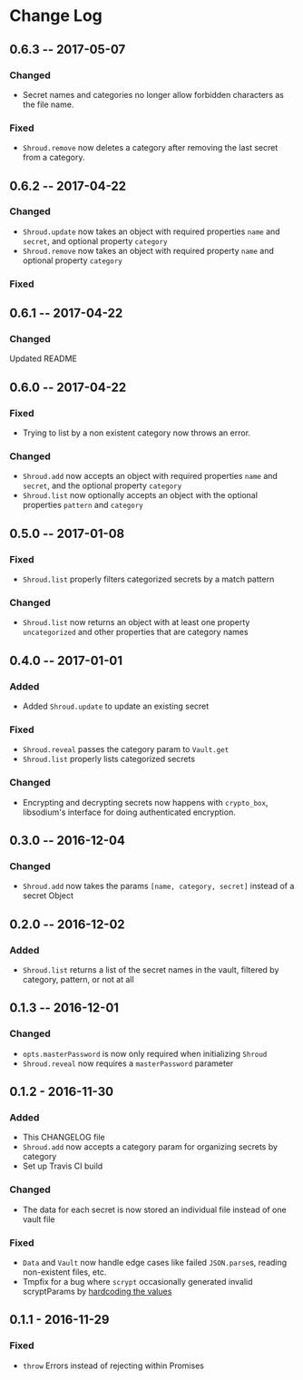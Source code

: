 # Change Log
## 0.6.3 -- 2017-05-07

### Changed

* Secret names and categories no longer allow forbidden characters as the
  file name.

### Fixed
* `Shroud.remove` now deletes a category after removing the last secret from
  a category.

## 0.6.2 -- 2017-04-22

### Changed

* `Shroud.update` now takes an object with required properties `name` and
  `secret`, and optional property `category`
* `Shroud.remove` now takes an object with required property `name` and optional
  property `category`

### Fixed

## 0.6.1 -- 2017-04-22

### Changed

Updated README

## 0.6.0 -- 2017-04-22

### Fixed

* Trying to list by a non existent category now throws an error.

### Changed

* `Shroud.add` now accepts an object with required properties `name` and
  `secret`, and the optional property `category`
* `Shroud.list` now optionally accepts an object with the optional
  properties `pattern` and `category`

## 0.5.0 -- 2017-01-08

### Fixed

* `Shroud.list` properly filters categorized secrets by a match pattern

### Changed

* `Shroud.list` now returns an object with at least one property `uncategorized`
  and other properties that are category names

## 0.4.0 -- 2017-01-01

### Added

* Added `Shroud.update` to update an existing secret

### Fixed

* `Shroud.reveal` passes the category param to `Vault.get`
* `Shroud.list` properly lists categorized secrets

### Changed

* Encrypting and decrypting secrets now happens with `crypto_box`, libsodium's
  interface for doing authenticated encryption.

## 0.3.0 -- 2016-12-04

### Changed

* `Shroud.add` now takes the params `[name, category, secret]` instead of a
  secret Object

## 0.2.0 -- 2016-12-02

### Added

* `Shroud.list` returns a list of the secret names in the vault, filtered by
  category, pattern, or not at all

## 0.1.3 -- 2016-12-01

### Changed

* `opts.masterPassword` is now only required when initializing `Shroud`
* `Shroud.reveal` now requires a `masterPassword` parameter

## 0.1.2 - 2016-11-30

### Added

* This CHANGELOG file
* `Shroud.add` now accepts a category param for organizing secrets by category
* Set up Travis CI build

### Changed

* The data for each secret is now stored an individual file instead of one
  vault file

### Fixed

* `Data` and `Vault` now handle edge cases like failed `JSON.parse`s,
  reading non-existent files, etc.
* Tmpfix for a bug where `scrypt` occasionally generated invalid
  scryptParams by [hardcoding the values](https://github.com/taravancil/shroud/pull/1)

## 0.1.1 - 2016-11-29

### Fixed

* `throw` Errors instead of rejecting within Promises

